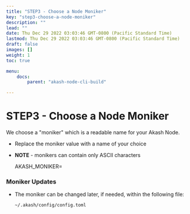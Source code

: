 ```yaml
---
title: "STEP3 - Choose a Node Moniker"
key: "step3-choose-a-node-moniker"
description: ""
lead: ""
date: Thu Dec 29 2022 03:03:46 GMT-0800 (Pacific Standard Time)
lastmod: Thu Dec 29 2022 03:03:46 GMT-0800 (Pacific Standard Time)
draft: false
images: []
weight: 1
toc: true

menu:
    docs:
        parent: "akash-node-cli-build"

---
```

STEP3 - Choose a Node Moniker
=============================

We choose a "moniker" which is a readable name for your Akash Node.

*   Replace the moniker value with a name of your choice
*   **NOTE** - monikers can contain only ASCII characters

    AKASH_MONIKER=<moniker>
    

### Moniker Updates

*   The moniker can be changed later, if needed, within the following file:
    
        ~/.akash/config/config.toml